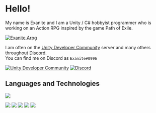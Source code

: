 # Hello!

My name is Exanite and I am a Unity / C# hobbyist programmer who is working on an Action RPG inspired by the game Path of Exile.

[![Exanite.Arpg](https://img.shields.io/badge/Exanite-Exanite.Arpg-informational?style=flat&logoColor=white&color=28a745)](https://github.com/Exanite/Exanite.Arpg)

I am often on the [Unity Developer Community](https://discord.gg/bu3bbby) server and many others throughout [Discord](https://discord.com). <br/>
You can find me on Discord as `Exanite#0996`

[![Unity Developer Community](https://img.shields.io/badge/Unity_Developer_Community-informational?style=flat&color=1b1f23)](https://discord.gg/bu3bbby)
[![Discord](https://img.shields.io/badge/Discord-informational?style=flat&logo=discord&logoColor=white&color=7289dA)](https://discord.com)

## Languages and Technologies

![](https://img.shields.io/badge/Language-C%23-informational?style=flat&logo=c-sharp&logoColor=white&color=28a745)

![](https://img.shields.io/badge/Engine-Unity-informational?style=flat&logo=unity&logoColor=white&color=1b1f23)
![](https://img.shields.io/badge/IDE-Visual%20Studio-informational?style=flat&logo=visual-studio&logoColor=white&color=6f42c1)
![](https://img.shields.io/badge/Tool-Git-informational?style=flat&logo=git&logoColor=white&color=f05032)
![](https://img.shields.io/badge/Tool-Github-informational?style=flat&logo=github&logoColor=white&color=1b1f23)
![](https://img.shields.io/badge/OS-Windows-informational?style=flat&logo=windows&logoColor=white&color=0366d6)

<!-- ![](https://github-readme-stats.vercel.app/api/top-langs/?username=Exanite&layout=compact) -->
